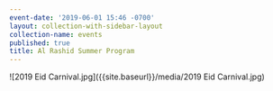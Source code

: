 ```yaml
---
event-date: '2019-06-01 15:46 -0700'
layout: collection-with-sidebar-layout
collection-name: events
published: true
title: Al Rashid Summer Program
---
```

![2019 Eid Carnival.jpg]({{site.baseurl}}/media/2019 Eid Carnival.jpg)
